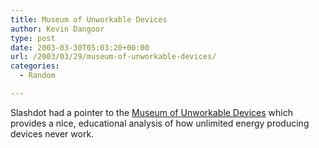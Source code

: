 ```yaml
---
title: Museum of Unworkable Devices
author: Kevin Dangoor
type: post
date: 2003-03-30T05:03:20+00:00
url: /2003/03/29/museum-of-unworkable-devices/
categories:
  - Random

---
```

Slashdot had a pointer to the [Museum of Unworkable Devices][1] which provides a nice, educational analysis of how unlimited energy producing devices never work.

 [1]: http://www.lhup.edu/~dsimanek/museum/unwork.htm#cheng